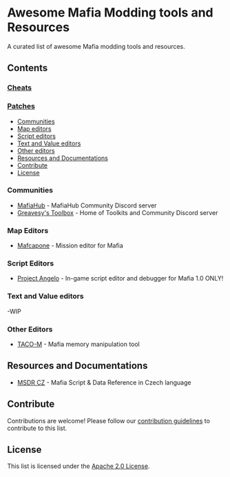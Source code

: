 # Awesome Mafia Modding tools and Resources

A curated list of awesome Mafia modding tools and resources.

## Contents

### [Cheats](pages/cheats.md)
### [Patches](pages/patches.md)

- [Communities](#communities)
- [Map editors](#map-editors)
- [Script editors](#script-editors)
- [Text and Value editors](#text-and-value-editors)
- [Other editors](#other-editors)
- [Resources and Documentations](#resources-and-documentations)
- [Contribute](#contribute)
- [License](#license)

### Communities

- [MafiaHub](https://discord.gg/eBQ4QHX) - MafiaHub Community Discord server
- [Greavesy's Toolbox](https://discord.gg/HFCksVXXWy) - Home of Toolkits and Community Discord server

### Map Editors

- [Mafcapone](https://github.com/user-attachments/files/16227907/Mafcapone.cl-1.zip) - Mission editor for Mafia

### Script Editors
- [Project Angelo](https://github.com/user-attachments/files/16238313/Project_Angelo_script_inspector.zip) - In-game script editor and debugger for Mafia 1.0 ONLY!

### Text and Value editors
-WIP

### Other Editors
- [TACO-M](https://github.com/user-attachments/files/16238359/TACO-M.zip) - Mafia memory manipulation tool

## Resources and Documentations

- [MSDR CZ](https://github.com/user-attachments/files/16228218/MSDR.CZ.pdf) - Mafia Script & Data Reference in Czech language

## Contribute

Contributions are welcome! Please follow our [contribution guidelines](https://github.com/MafiaHub/awesome-mafia/blob/main/CONTRIBUTING.md) to contribute to this list.

## License

This list is licensed under the [Apache 2.0 License](https://github.com/MafiaHub/awesome-mafia/blob/main/LICENSE).
